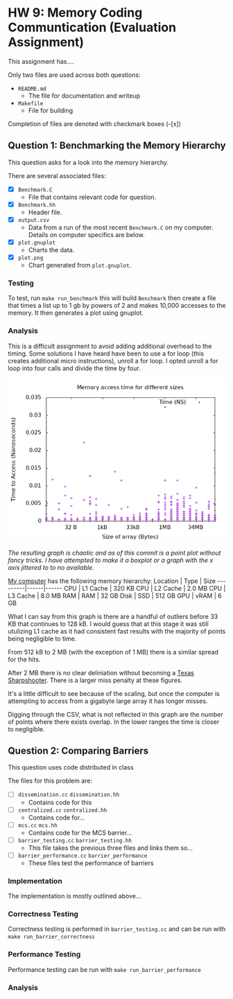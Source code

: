 # HW 9: Memory Coding Communtication (Evaluation Assignment)

This assignment has....

Only two files are used across both questions:

 * `README.md`
 	 * The file for documentation and writeup
 * `Makefile`
	 * File for building

Completion of files are denoted with checkmark boxes (-[x]) 

## Question 1: Benchmarking the Memory Hierarchy 

This question asks for a look into the memory hierarchy. 

There are several associated files:

 * [x] `Benchmark.C`
	 * File that contains relevant code for question.
 * [x] `Benchmark.hh`
	 * Header file.
 * [x] `output.csv`
 	 * Data from a run of the most recent `Benchmark.C` on my computer. Details on computer specifics are below. 
 * [x] `plot.gnuplot` 
	 * Charts the data.
 * [x] `plot.png`
	 * Chart generated from `plot.gnuplot`.

### Testing

To test, run `make run_benchmark` this will build `Benchmark` then create a file that times a list up to 1 gb by powers of 2 and makes 10,000 accesses to the memory. It then generates a plot using gnuplot.

### Analysis

This is a difficult assignment to avoid adding additional overhead to the timing. Some solutions I have heard have been to use a for loop (this creates additional micro instructions), unroll a for loop. I opted unroll a for loop into four calls and divide the time by four. 

![Graph of plot](plot.png)

*The resulting graph is chaotic and as of this commit is a point plot without fancy tricks. I have attempted to make it a boxplot or a graph with the x axis jittered to to no available.* 

[My computer](https://en.wikipedia.org/wiki/Surface_Book_3) has the following memory hierarchy:
Location | Type | Size
---------|------|------
CPU | L1 Cache | 320 KB
CPU | L2 Cache | 2.0 MB
CPU | L3 Cache | 8.0 MB
RAM | RAM | 32 GB
Disk | SSD | 512 GB 
GPU | vRAM | 6 GB


What I can say from this graph is there are a handful of outliers before 33 KB that continues to 128 kB. I would guess that at this stage it was still utulizing L1 cache as it had consistent fast results with the majority of points being negligible to time. 

From 512 kB to 2 MB (with the exception of 1 MB) there is a similar spread for the hits. 

After 2 MB there is no clear deliniation without becoming a [Texas Sharpshooter](https://en.wikipedia.org/wiki/Texas_sharpshooter_fallacy). There is a larger miss penalty at these figures. 

It's a little difficult to see because of the scaling, but once the computer is attempting to access from a gigabyte large array it has longer misses. 


Digging through the CSV, what is not reflected in this graph are the number of points where there exists overlap. In the lower ranges the time is closer to negligible. 


## Question 2: Comparing Barriers

This question uses code distributed in class


The files for this problem are:

- [ ] `dissemination.cc` `dissemination.hh`
	* Contains code for this 
- [ ] `centralized.cc` `centralized.hh`
	* Contains code for...
- [ ] `mcs.cc` `mcs.hh`
	* Contains code for the MCS barrier...
- [ ] `barrier_testing.cc` `barrier_testing.hh`
	* This file takes the previous three files and links them so...
- [ ] `barrier_performance.cc` `barrier_performance`
	* These files test the performance of barriers

### Implementation

The implementation is mostly outlined above...


### Correctness Testing 

Correctness testing is performed in `barrier_testing.cc` and can be run with `make run_barrier_correctness`

### Performance Testing

Performance testing can be run with `make run_barrier_performance`

### Analysis
 



